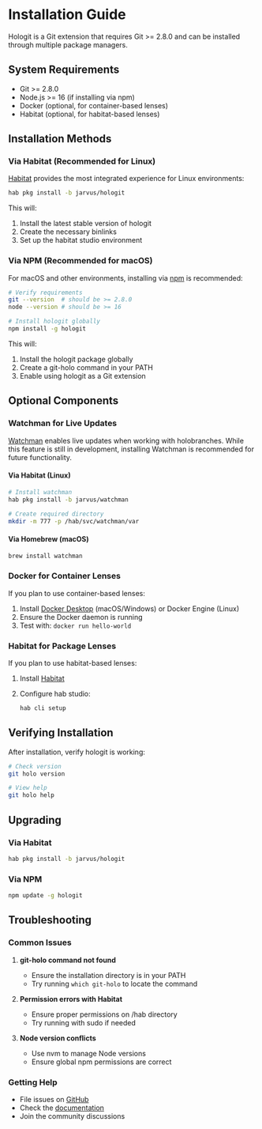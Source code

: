 # Installation Guide

Hologit is a Git extension that requires Git >= 2.8.0 and can be installed through multiple package managers.

## System Requirements

- Git >= 2.8.0
- Node.js >= 16 (if installing via npm)
- Docker (optional, for container-based lenses)
- Habitat (optional, for habitat-based lenses)

## Installation Methods

### Via Habitat (Recommended for Linux)

[Habitat](https://www.habitat.sh/) provides the most integrated experience for Linux environments:

```bash
hab pkg install -b jarvus/hologit
```

This will:

1. Install the latest stable version of hologit
2. Create the necessary binlinks
3. Set up the habitat studio environment

### Via NPM (Recommended for macOS)

For macOS and other environments, installing via [npm](https://www.npmjs.com/) is recommended:

```bash
# Verify requirements
git --version  # should be >= 2.8.0
node --version # should be >= 16

# Install hologit globally
npm install -g hologit
```

This will:

1. Install the hologit package globally
2. Create a git-holo command in your PATH
3. Enable using hologit as a Git extension

## Optional Components

### Watchman for Live Updates

[Watchman](https://facebook.github.io/watchman/) enables live updates when working with holobranches. While this feature is still in development, installing Watchman is recommended for future functionality.

#### Via Habitat (Linux)

```bash
# Install watchman
hab pkg install -b jarvus/watchman

# Create required directory
mkdir -m 777 -p /hab/svc/watchman/var
```

#### Via Homebrew (macOS)

```bash
brew install watchman
```

### Docker for Container Lenses

If you plan to use container-based lenses:

1. Install [Docker Desktop](https://www.docker.com/products/docker-desktop) (macOS/Windows) or Docker Engine (Linux)
2. Ensure the Docker daemon is running
3. Test with: `docker run hello-world`

### Habitat for Package Lenses

If you plan to use habitat-based lenses:

1. Install [Habitat](https://www.habitat.sh/docs/install-habitat/)
2. Configure hab studio:

   ```bash
   hab cli setup
   ```

## Verifying Installation

After installation, verify hologit is working:

```bash
# Check version
git holo version

# View help
git holo help
```

## Upgrading

### Via Habitat

```bash
hab pkg install -b jarvus/hologit
```

### Via NPM

```bash
npm update -g hologit
```

## Troubleshooting

### Common Issues

1. **git-holo command not found**
   - Ensure the installation directory is in your PATH
   - Try running `which git-holo` to locate the command

2. **Permission errors with Habitat**
   - Ensure proper permissions on /hab directory
   - Try running with sudo if needed

3. **Node version conflicts**
   - Use nvm to manage Node versions
   - Ensure global npm permissions are correct

### Getting Help

- File issues on [GitHub](https://github.com/JarvusInnovations/hologit/issues)
- Check the [documentation](https://github.com/JarvusInnovations/hologit/tree/master/docs)
- Join the community discussions
